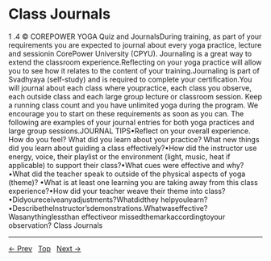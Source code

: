 # Class Journals

1 .4 © COREPOWER YOGA Quiz and JournalsDuring training, as part of your requirements you are expected to journal about every yoga practice, lecture and sessionin CorePower University (CPYU). Journaling is a great way to extend the classroom experience.Reflecting on your yoga practice will allow you to see how it relates to the content of your training.Journaling is part of Svadhyaya (self-study) and is required to complete your certification.You will journal about each class where youpractice, each class you observe, each outside class and each large group lecture or classroom session. Keep a running class count and you have unlimited yoga during the program. We encourage you to start on these requirements as soon as you can. The following are examples of your journal entries for both yoga practices and large group sessions.JOURNAL TIPS•Reflect on your overall experience. How do you feel? What did you learn about your practice? What new things did you learn about guiding a class effectively?•How did the instructor use energy, voice, their playlist or the environment (light, music, heat if applicable) to support their class?•What cues were effective and why?•What did the teacher speak to outside of the physical aspects of yoga (theme)? •What is at least one learning you are taking away from this class experience?•How did your teacher weave their theme into class? •Didyoureceiveanyadjustments?Whatdidthey helpyoulearn?•DescribetheInstructor’sdemonstrations.Whatwaseffective?Wasanythinglessthan effectiveor missedthemarkaccordingtoyour observation?
Class Journals


---
[← Prev](/pages/page-015.md) &nbsp; [Top](/index.md) &nbsp; [Next →](/pages/page-017.md)
